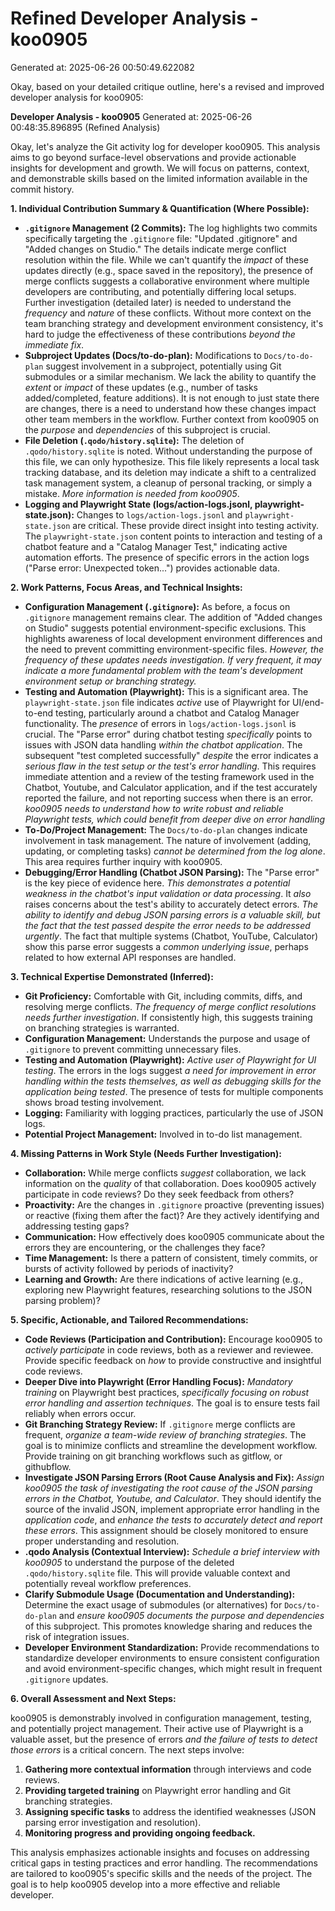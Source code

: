 # Refined Developer Analysis - koo0905
Generated at: 2025-06-26 00:50:49.622082

Okay, based on your detailed critique outline, here's a revised and improved developer analysis for koo0905:

**Developer Analysis - koo0905**
Generated at: 2025-06-26 00:48:35.896895 (Refined Analysis)

Okay, let's analyze the Git activity log for developer koo0905. This analysis aims to go beyond surface-level observations and provide actionable insights for development and growth.  We will focus on patterns, context, and demonstrable skills based on the limited information available in the commit history.

**1. Individual Contribution Summary & Quantification (Where Possible):**

*   **`.gitignore` Management (2 Commits):** The log highlights two commits specifically targeting the `.gitignore` file: "Updated .gitignore" and "Added changes on Studio."  The details indicate merge conflict resolution within the file.  While we can't quantify the *impact* of these updates directly (e.g., space saved in the repository), the presence of merge conflicts suggests a collaborative environment where multiple developers are contributing, and potentially differing local setups.  Further investigation (detailed later) is needed to understand the *frequency* and *nature* of these conflicts.  Without more context on the team branching strategy and development environment consistency, it's hard to judge the effectiveness of these contributions *beyond the immediate fix*.
*   **Subproject Updates (Docs/to-do-plan):** Modifications to `Docs/to-do-plan` suggest involvement in a subproject, potentially using Git submodules or a similar mechanism. We lack the ability to quantify the *extent* or *impact* of these updates (e.g., number of tasks added/completed, feature additions). It is not enough to just state there are changes, there is a need to understand how these changes impact other team members in the workflow. Further context from koo0905 on the *purpose* and *dependencies* of this subproject is crucial.
*   **File Deletion (`.qodo/history.sqlite`):** The deletion of `.qodo/history.sqlite` is noted. Without understanding the purpose of this file, we can only hypothesize.  This file likely represents a local task tracking database, and its deletion may indicate a shift to a centralized task management system, a cleanup of personal tracking, or simply a mistake. *More information is needed from koo0905*.
*   **Logging and Playwright State (logs/action-logs.jsonl, playwright-state.json):** Changes to `logs/action-logs.jsonl` and `playwright-state.json` are critical. These provide direct insight into testing activity. The `playwright-state.json` content points to interaction and testing of a chatbot feature and a "Catalog Manager Test," indicating active automation efforts. The presence of specific errors in the action logs ("Parse error: Unexpected token...") provides actionable data.

**2. Work Patterns, Focus Areas, and Technical Insights:**

*   **Configuration Management (`.gitignore`):** As before, a focus on `.gitignore` management remains clear. The addition of "Added changes on Studio" suggests potential environment-specific exclusions. This highlights awareness of local development environment differences and the need to prevent committing environment-specific files.  *However, the frequency of these updates needs investigation. If very frequent, it may indicate a more fundamental problem with the team's development environment setup or branching strategy.*
*   **Testing and Automation (Playwright):** This is a significant area. The `playwright-state.json` file indicates *active* use of Playwright for UI/end-to-end testing, particularly around a chatbot and Catalog Manager functionality. The *presence* of errors in `logs/action-logs.jsonl` is crucial. The "Parse error" during chatbot testing *specifically* points to issues with JSON data handling *within the chatbot application*. The subsequent "test completed successfully" *despite* the error indicates a *serious flaw in the test setup or the test's error handling*. This requires immediate attention and a review of the testing framework used in the Chatbot, Youtube, and Calculator application, and if the test accurately reported the failure, and not reporting success when there is an error. *koo0905 needs to understand how to write robust and reliable Playwright tests, which could benefit from deeper dive on error handling*
*   **To-Do/Project Management:** The `Docs/to-do-plan` changes indicate involvement in task management. The nature of involvement (adding, updating, or completing tasks) *cannot be determined from the log alone*. This area requires further inquiry with koo0905.
*   **Debugging/Error Handling (Chatbot JSON Parsing):**  The "Parse error" is the key piece of evidence here. *This demonstrates a potential weakness in the chatbot's input validation or data processing*. It *also* raises concerns about the test's ability to accurately detect errors.  *The ability to identify and debug JSON parsing errors is a valuable skill, but the fact that the test passed *despite* the error needs to be addressed urgently*. The fact that multiple systems (Chatbot, YouTube, Calculator) show this parse error suggests a *common underlying issue*, perhaps related to how external API responses are handled.

**3. Technical Expertise Demonstrated (Inferred):**

*   **Git Proficiency:** Comfortable with Git, including commits, diffs, and resolving merge conflicts. *The *frequency* of merge conflict resolutions needs further investigation*. If consistently high, this suggests training on branching strategies is warranted.
*   **Configuration Management:** Understands the purpose and usage of `.gitignore` to prevent committing unnecessary files.
*   **Testing and Automation (Playwright):** *Active user of Playwright for UI testing*. The errors in the logs suggest *a need for improvement in error handling within the tests themselves, as well as debugging skills for the application being tested*. The presence of tests for multiple components shows broad testing involvement.
*   **Logging:** Familiarity with logging practices, particularly the use of JSON logs.
*   **Potential Project Management:** Involved in to-do list management.

**4. Missing Patterns in Work Style (Needs Further Investigation):**

*   **Collaboration:** While merge conflicts *suggest* collaboration, we lack information on the *quality* of that collaboration. Does koo0905 actively participate in code reviews? Do they seek feedback from others?
*   **Proactivity:** Are the changes in `.gitignore` proactive (preventing issues) or reactive (fixing them after the fact)? Are they actively identifying and addressing testing gaps?
*   **Communication:** How effectively does koo0905 communicate about the errors they are encountering, or the challenges they face?
*   **Time Management:** Is there a pattern of consistent, timely commits, or bursts of activity followed by periods of inactivity?
*   **Learning and Growth:** Are there indications of active learning (e.g., exploring new Playwright features, researching solutions to the JSON parsing problem)?

**5. Specific, Actionable, and Tailored Recommendations:**

*   **Code Reviews (Participation and Contribution):** Encourage koo0905 to *actively participate* in code reviews, both as a reviewer and reviewee. Provide specific feedback on *how* to provide constructive and insightful code reviews.
*   **Deeper Dive into Playwright (Error Handling Focus):**  *Mandatory training* on Playwright best practices, *specifically focusing on robust error handling and assertion techniques*. The goal is to ensure tests fail reliably when errors occur.
*   **Git Branching Strategy Review:** If `.gitignore` merge conflicts are frequent, *organize a team-wide review of branching strategies*. The goal is to minimize conflicts and streamline the development workflow. Provide training on git branching workflows such as gitflow, or githubflow.
*   **Investigate JSON Parsing Errors (Root Cause Analysis and Fix):** *Assign koo0905 the task of investigating the root cause of the JSON parsing errors in the Chatbot, Youtube, and Calculator*. They should identify the source of the invalid JSON, implement appropriate error handling in the *application code*, and *enhance the tests to accurately detect and report these errors*.  This assignment should be closely monitored to ensure proper understanding and resolution.
*   **.qodo Analysis (Contextual Interview):** *Schedule a brief interview with koo0905* to understand the purpose of the deleted `.qodo/history.sqlite` file. This will provide valuable context and potentially reveal workflow preferences.
*   **Clarify Submodule Usage (Documentation and Understanding):**  Determine the exact usage of submodules (or alternatives) for `Docs/to-do-plan` and *ensure koo0905 documents the purpose and dependencies* of this subproject. This promotes knowledge sharing and reduces the risk of integration issues.
*   **Developer Environment Standardization:** Provide recommendations to standardize developer environments to ensure consistent configuration and avoid environment-specific changes, which might result in frequent `.gitignore` updates.

**6. Overall Assessment and Next Steps:**

koo0905 is demonstrably involved in configuration management, testing, and potentially project management. Their active use of Playwright is a valuable asset, but the presence of errors *and the failure of tests to detect those errors* is a critical concern. The next steps involve:

1.  **Gathering more contextual information** through interviews and code reviews.
2.  **Providing targeted training** on Playwright error handling and Git branching strategies.
3.  **Assigning specific tasks** to address the identified weaknesses (JSON parsing error investigation and resolution).
4.  **Monitoring progress and providing ongoing feedback.**

This analysis emphasizes actionable insights and focuses on addressing critical gaps in testing practices and error handling. The recommendations are tailored to koo0905's specific skills and the needs of the project. The goal is to help koo0905 develop into a more effective and reliable developer.
